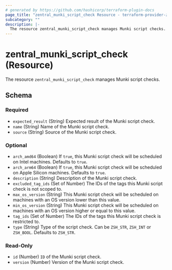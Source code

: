 ```yaml
---
# generated by https://github.com/hashicorp/terraform-plugin-docs
page_title: "zentral_munki_script_check Resource - terraform-provider-zentral"
subcategory: ""
description: |-
  The resource zentral_munki_script_check manages Munki script checks.
---
```


# zentral_munki_script_check (Resource)

The resource `zentral_munki_script_check` manages Munki script checks.



<!-- schema generated by tfplugindocs -->
## Schema

### Required

- `expected_result` (String) Expected result of the Munki script check.
- `name` (String) Name of the Munki script check.
- `source` (String) Source of the Munki script check.

### Optional

- `arch_amd64` (Boolean) If `true`, this Munki script check will be scheduled on Intel machines. Defaults to `true`.
- `arch_arm64` (Boolean) If `true`, this Munki script check will be scheduled on Apple Silicon machines. Defaults to `true`.
- `description` (String) Description of the Munki script check.
- `excluded_tag_ids` (Set of Number) The IDs of the tags this Munki script check is not scoped to.
- `max_os_version` (String) This Munki script check will be scheduled on machines with an OS version lower than this value.
- `min_os_version` (String) This Munki script check will be scheduled on machines with an OS version higher or equal to this value.
- `tag_ids` (Set of Number) The IDs of the tags this Munki script check is restricted to.
- `type` (String) Type of the script check. Can be `ZSH_STR`, `ZSH_INT` or `ZSH_BOOL`. Defaults to `ZSH_STR`.

### Read-Only

- `id` (Number) `ID` of the Munki script check.
- `version` (Number) Version of the Munki script check.
